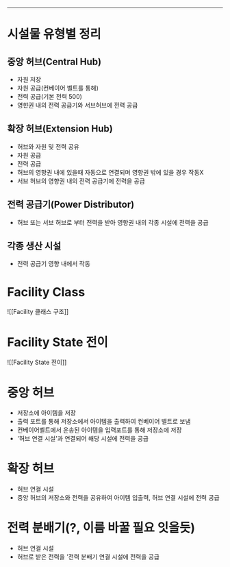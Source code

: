 ---
# 시설물 유형별 정리

## 중앙 허브(Central Hub)
- 자원 저장
- 자원 공급(컨베이어 벨트를 통해)
- 전력 공급(기본 전력 500)
- 영햔권 내의 전력 공급기와 서브허브에 전력 공급

## 확장 허브(Extension Hub)
- 허브와 자원 및 전력 공유
- 자원 공급
- 전력 공급
- 허브의 영향권 내에 있을때 자동으로 연결되며 영향권 밖에 있을 경우 작동X
- 서브 허브의 영향권 내의 전력 공급기에 전력을 공급
## 전력 공급기(Power Distributor)
- 허브 또는 서브 허브로 부터 전력을 받아 영향권 내의 각종 시설에 전력을 공급
## 각종 생산 시설
- 전력 공급기 영향 내에서 작동

# Facility Class 

![[Facility 클래스 구조]]

# Facility State 전이
![[Facility State 전이]]


# 중앙 허브
- 저장소에 아이템을 저장
- 출력 포트를 통해 저장소에서 아이템을 출력하여 컨베이어 벨트로 보냄
- 컨베이어벨트에서 운송된 아이템을 입력포트를 통해 저장소에 저장
- '허브 연결 시설'과 연결되어 해당 시설에 전력을 공급

# 확장 허브
- 허브 연결 시설
- 중앙 허브의 저장소와 전력을 공유하여 아이템 입출력, 허브 연결 시설에 전력 공급

# 전력 분배기(?, 이름 바꿀 필요 잇을듯)
- 허브 연결 시설
- 허브로 받은 전력을 '전력 분배기 연결 시설에 전력을 공급